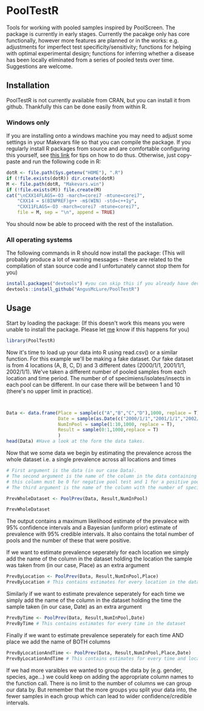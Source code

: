 # PoolTestR
Tools for working with pooled samples inspired by PoolScreen. The package is currently in early stages. Currently the pacakge only has core functionally, however more features are planned or in the works: e.g. adjustments for imperfect test specificity/sensitivity; functions for helping with optimal experimental design; functions for inferring whether a disease has been locally eliminated from a series of pooled tests over time. Suggestions are welcome.

## Installation

PoolTestR is not currently available from CRAN, but you can install it from github. Thankfully this can be done easily from within R.

### Windows only
If you are installing onto a windows machine you may need to adjust some settings in your Makevars file so that you can compile the package. If you regularly install R packages from source and are comfortable configuring this yourself, see [this link](https://github.com/stan-dev/rstan/wiki/Installing-RStan-from-source-on-Windows) for tips on how to do thus. Otherwise, just copy-paste and run the following code in R:

```R
dotR <- file.path(Sys.getenv("HOME"), ".R")
if (!file.exists(dotR)) dir.create(dotR)
M <- file.path(dotR, "Makevars.win")
if (!file.exists(M)) file.create(M)
cat("\nCXX14FLAGS=-O3 -march=corei7 -mtune=corei7",
    "CXX14 = $(BINPREF)g++ -m$(WIN) -std=c++1y",
    "CXX11FLAGS=-O3 -march=corei7 -mtune=corei7",
    file = M, sep = "\n", append = TRUE)
```
You should now be able to proceed with the rest of the installation.

### All operating systems
The following commands in R should now install the package: (This will probably produce a lot of warning messages - these are related to the compilation of stan source code and I unfortunately cannot stop them for you)
```R
install.packages("devtools") #you can skip this if you already have devtools installed
devtools::install_github("AngusMcLure/PoolTestR")
```

## Usage

Start by loading the package: (If this doesn't work this means you were unable to install the package. Please let [me](mailto:angus.mclure@anu.edu.au) know if this happens for you)
```R
library(PoolTestR)
```

Now it's time to load up your data into R using read.csv() or a similar function. For this example we'll be making a fake dataset. Our fake dataset is from 4 locations (A, B, C, D) and 3 different dates (2000/1/1, 2001/1/1, 2002/1/1). We've taken a different number of pooled samples from each location and time period. The number of of specimiens/isolates/insects in each pool can be different. In our case there will be between 1 and 10 (there's no upper limit in practice). 

```R


Data <- data.frame(Place = sample(c("A","B","C","D"),1000, replace = T),
                   Date = sample(as.Date(c("2000/1/1","2001/1/1","2002/1/1")),1000, replace = T),
                   NumInPool = sample(1:10,1000, replace = T),
                   Result = sample(0:1,1000,replace = T)
                   )
head(Data) #Have a look at the form the data takes.                   
```
Now that we some data we begin by estimating the prevalence across the whole dataset i.e. a single prevalence across all locations and times

```R
# First argument is the data (in our case Data).
# The second argument is the name of the column in the data containing the result of the test (in our case Result):
# this column must be 0 for negative pool test and 1 for a positive pool test and does not accept missing values.
# The third argument is the name of the column with the number of specimiens/isolates/insect in each pool

PrevWholeDataset <- PoolPrev(Data, Result,NumInPool)

PrevWholeDataset 
```
The output contains a maximum likelihood estimate of the prevalece with 95% confidence intervals and a Bayesian (uniform prior) estimate of prevalence with 95% credible intervals. It also contains the total number of pools and the number of these that were positive.

If we want to estimate prevalence seperately for each location we simply add the name of the column in the dataset holding the location the sample was taken from (in our case, Place) as an extra argument
```R
PrevByLocation <- PoolPrev(Data, Result,NumInPool,Place)
PrevByLocation # This contains estimates for every location in the dataset
```
Similarly if we want to estimate prevalence seperately for each time we simply add the name of the column in the dataset holding the time the sample taken (in our case, Date) as an extra argument
```R
PrevByTime <- PoolPrev(Data, Result,NumInPool,Date)
PrevByTime # This contains estimates for every time in the dataset
```
Finally if we want to estimate prevalence seperately for each time AND place we add the name of BOTH columns
```R
PrevByLocationAndTime <- PoolPrev(Data, Result,NumInPool,Place,Date)
PrevByLocationAndTime # This contains estimates for every time and location in the dataset
```
If we had more varaibles we wanted to group the data by (e.g. gender, species, age...) we could keep on adding the appropriate column names to the function call. There is no limit to the number of columns we can group our data by. But remember that the more groups you split your data into, the fewer samples in each group which can lead to wider confidence/credible intervals. 
